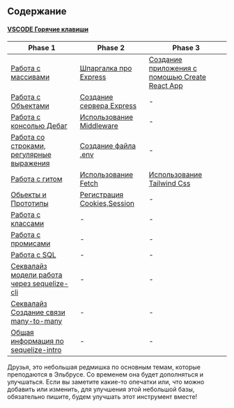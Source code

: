 ## Содержание
#### [VSCODE Горячие клавиши](./anchor/vscodeShortcuts.md)
| Phase 1 | Phase 2 | Phase 3 |
| --- | ----------- | ----------- |
| [Работа с массивами](./anchor/array.md) | [Шпаргалка про Express](./anchor/express.md) |  [Создание приложения с помощью Create React App](./anchor/React.md) |
| [Работа с Объектами](./anchor/object.md)     | [Создание сервера Express](./anchor/HTTP.md) | - |
|  [Работа с консолью Дебаг](./anchor/debag.md) | [Использование Middleware](./anchor/Middleware.md) |  - |
| [Работа со строками, регулярные выражения](./anchor/string.md)     | [Создание файла .env](./anchor/env.md) | - |
| [Работа с гитом](./anchor/git.md) | [Использование Fetch](./anchor/Fetch.md) |  [Использование Tailwind Css](./anchor/tailwindCss.md) |
| [Обьекты и Прототипы](./anchor/prototype.md)     | [Регистрация Cookies,Session](./anchor/CookiesSession.md) | - |
| [Работа с классами](./anchor/class.md) | - |  - |
|  [Работа с промисами](./anchor/promis.md)     | - | - |
| [Работа с SQL](./anchor/sql.md) | - |  - |
| [Секвалайз модели работа через sequelize-cli](./anchor/sequelize-cli.md)     | - | - |
| [Секвалайз Создание связи many-to-many](./anchor/sequelizeManyToMany.md)     | - | - |
| [Общая информация по sequelize-intro](./anchor/SequelizeIntro.md)     | - | - |

Друзья, это небольшая редмишка по основным темам, которые преподаются в Эльбрусе. Со временем она будет дополняться и улучшаться. Если вы заметите какие-то опечатки или, что можно добавить или изменить, для улучшения этой небольшой базы, обязательно пишите, будем улучшать этот инструмент вместе!

